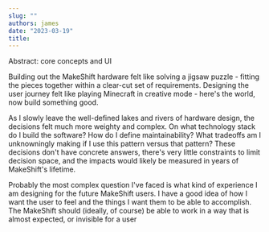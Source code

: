 ```yaml
---
slug: ""
authors: james
date: "2023-03-19"
title: 
---
```


Abstract: core concepts and UI

Building out the MakeShift hardware felt like solving a jigsaw puzzle - fitting the pieces together within a clear-cut set of requirements. Designing the user journey felt like playing Minecraft in creative mode - here's the world, now build something good.

As I slowly leave the well-defined lakes and rivers of hardware design, the decisions felt much more weighty and complex. On what technology stack do I build the software? How do I define maintainability? What tradeoffs am I unknowningly making if I use this pattern versus that pattern? These decisions don't have concrete answers, there's very little constraints to limit decision space, and the impacts would likely be measured in years of MakeShift's lifetime.

Probably the most complex question I've faced is what kind of experience I am designing for the future MakeShift users. I have a good idea of how I want the user to feel and the things I want them to be able to accomplish. The MakeShift should (ideally, of course) be able to work in a way that is almost expected, or invisible for a user